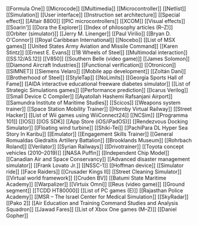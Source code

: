 [[Formula One]]
[[Microcode]]
[[Multimedia]]
[[Microcontroller]]
[[Netlist]]
[[Simulation]]
[[User interface]]
[[Instruction set architecture]]
[[Special effect]]
[[Altair 8800]]
[[PIC microcontrollers]]
[[XCOM]]
[[Visual effects]]
[[Soarin']]
[[Dora the Explorer]]
[[Index of philosophy articles (R–Z)]]
[[Orbiter (simulator)]]
[[Jerry M. Linenger]]
[[Paul Virilio]]
[[Bryan D. O'Connor]]
[[Royal Caribbean International]]
[[Nocebo]]
[[List of MSX games]]
[[United States Army Aviation and Missile Command]]
[[Karen Stintz]]
[[Ernest E. Evans]]
[[18 Wheels of Steel]]
[[Multimodal interaction]]
[[SS.12/AS.12]]
[[V850]]
[[Southern Belle (video game)]]
[[James Solomon]]
[[Diamond Aircraft Industries]]
[[Functional verification]]
[[Otronicon]]
[[SIMNET]]
[[Siemens Velaro]]
[[Mobile app development]]
[[Zoltán Dani]]
[[Brotherhood of Steel]]
[[StyleTap]]
[[NoLimits]]
[[Georgia Sports Hall of Fame]]
[[AIDA interactive educational freeware diabetes simulator]]
[[List of Strategic Simulations games]]
[[Performance prediction]]
[[Icarus Verilog]]
[[Small Device C Compiler]]
[[Ayatollah Hashemi Rafsanjani Airport]]
[[Samundra Institute of Maritime Studies]]
[[Scicos]]
[[Weapons system trainer]]
[[Space Station Mobility Trainer]]
[[Hornby Virtual Railway]]
[[Street Hacker]]
[[List of Wii games using WiiConnect24]]
[[NCSim]]
[[Programma 101]]
[[IOS]]
[[IOS SDK]]
[[App Store (iOS/iPadOS)]]
[[Rendezvous Docking Simulator]]
[[Floating wind turbine]]
[[Shiki-Tei]]
[[PachiPara DL Hyper Sea Story In Karibu]]
[[Emulator]]
[[Engagement Skills Trainer]]
[[General Romualdas Giedraitis Artillery Battalion]]
[[Brooklands Museum]]
[[Rohrbach Roland]]
[[Verilator]]
[[Syrian Railways]]
[[Drivotrainer]]
[[Toyota concept vehicles (2010–2019)]]
[[NASA Puffin]]
[[Independent Chip Model]]
[[Canadian Air and Space Conservancy]]
[[Advanced disaster management simulator]]
[[Frank Lovato Jr.]]
[[NSSC-1]]
[[Hoffman device]]
[[Simulator ride]]
[[Face Raiders]]
[[Crusader Kings II]]
[[Street Cleaning Simulator]]
[[Virtual world framework]]
[[Cruden BV]]
[[Batumi State Maritime Academy]]
[[Warpalizer]]
[[Virtuix Omni]]
[[Reus (video game)]]
[[Ground segment]]
[[TCDD HT80000]]
[[List of PC games (E)]]
[[Rajasthan Police Academy]]
[[MSR – The Israel Center for Medical Simulation]]
[[SkyRadar]]
[[Pako 2]]
[[Air Education and Training Command Studies and Analysis Squadron]]
[[Jawad Fares]]
[[List of Xbox One games (M–Z)]]
[[Daniel Gopher]]
